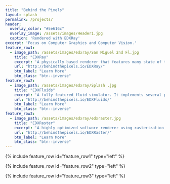 ```yaml
---
title: "Behind the Pixels"
layout: splash
permalink: /projects/
header:
  overlay_color: "#5e616c"
  overlay_image: /assets/images/Header1.jpg
  caption: 'Rendered with EDXRay'
excerpt: 'Focus on Computer Graphics and Computer Vision.'
feature_row1:
  - image_path: /assets/images/edxray/San Miguel 2nd Fl.jpg
    title: "EDXRay"
    excerpt: 'A physically based renderer that features many state of the art algorithms in light transport simulation published in recent years.'
    url: "http://behindthepixels.io/EDXRay/"
    btn_label: "Learn More"
    btn_class: "btn--inverse"
feature_row2:
  - image_path: /assets/images/edxray/Splash .jpg
    title: "EDXFluids"
    excerpt: 'A fully featured fluid simulator. It implements several popular simulation algorithms like PIC/FLIP. Both liquid and smoke are supported.'
    url: "http://behindthepixels.io/EDXFluids/"
    btn_label: "Learn More"
    btn_class: "btn--inverse"
feature_row3:
  - image_path: /assets/images/edxray/edxraster.jpg
    title: "EDXRaster"
    excerpt: 'A highly optimized software renderer using rasterization. All the common stages in modern graphics pipeline are implemented with C++ and SSE.'
    url: "http://behindthepixels.io/EDXRaster/"
    btn_label: "Learn More"
    btn_class: "btn--inverse"
---
```


{% include feature_row id="feature_row1" type="left" %}

{% include feature_row id="feature_row2" type="left" %}

{% include feature_row id="feature_row3" type="left" %}